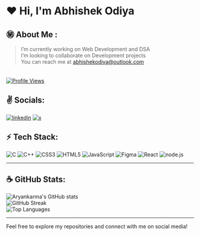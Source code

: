 # :heart: **Hi, I'm Abhishek Odiya** 

## :secret: About Me :
> I’m currently working on Web Development and DSA<br>
> I’m looking to collaborate on Development projects<br>
> You can reach me at abhishekodiya@outlook.com
> <br/>
<div style="padding-top: 20px;">
  <a href="https://visitcount.itsvg.in">
    <img src="https://visitcount.itsvg.in/api?id=abhishek-odiya&label=Profile%20Views&color=1&icon=5&pretty=true" alt="Profile Views">
  </a>
</div>

## :v: Socials:
[![linkedin](https://img.shields.io/badge/linkedin-%23181818.svg?style=for-the-badge&logo=linkedin&logoColor=blue)](https://linkedin.com/in/aryankarma)
[![x](https://img.shields.io/badge/x-%23181818.svg?style=for-the-badge&logo=x&logoColor=%gray)](https://twitter.com/KarmaAryan)

## :zap: Tech Stack:
![C](https://img.shields.io/badge/C-%2320232a.svg?style=for-the-badge&logo=c&logoColor=A8B9CC)
![C++](https://img.shields.io/badge/C++-%2320232a.svg?style=for-the-badge&logo=c%2B%2B&logoColor=00599C) 
![CSS3](https://img.shields.io/badge/CSS3-%2320232a.svg?style=for-the-badge&logo=css3&logoColor=1572B6) 
![HTML5](https://img.shields.io/badge/HTML5-%2320232a.svg?style=for-the-badge&logo=html5&logoColor=E34F26) 
![JavaScript](https://img.shields.io/badge/JavaScript-%2320232a.svg?style=for-the-badge&logo=javascript&logoColor=%23F7DF1E) 
![Figma](https://img.shields.io/badge/figma-%2320232a.svg?style=for-the-badge&logo=figma&logoColor=F24E1E)
![React](https://img.shields.io/badge/react-%2320232a.svg?style=for-the-badge&logo=react&logoColor=%2361DAFB)
![node.js](https://img.shields.io/badge/node.js-%2320232a.svg?style=for-the-badge&logo=node.js&logoColor=339933)

<hr/>

## :coffee: GitHub Stats:
![Aryankarma's GitHub stats](https://github-readme-stats.vercel.app/api/?username=aryankarma&show_icons=true&text_bold=true&theme=transparent&title_color=2160C4&text_color=darkgrey&icon_color=2A79F7&border_color=999&border_radius=15&card_width=435&cache_seconds=86400)<br/>
![GitHub Streak](https://github-readme-streak-stats.herokuapp.com/?user=aryankarma&show_icons=true&text_bold=true&theme=transparent&title_color=f5f5f5&text_color=f5f5f5&icon_color=2A79F7&border_radius=15&card_width=435&cache_seconds=86400)<br/>
![Top Languages](https://github-readme-stats.vercel.app/api/top-langs/?username=aryankarma&show_icons=true&text_bold=true&theme=transparent&hide_border=false&title_color=2160C4&text_color=darkgrey&icon_color=2A79F7&border_color=999&border_radius=15&card_width=435&cache_seconds=86400)<hr/>
Feel free to explore my repositories and connect with me on social media!

<!--
**abhishek-odiya/abhishek-odiya** is a ✨ _special_ ✨ repository because its `README.md` (this file) appears on your GitHub profile.
